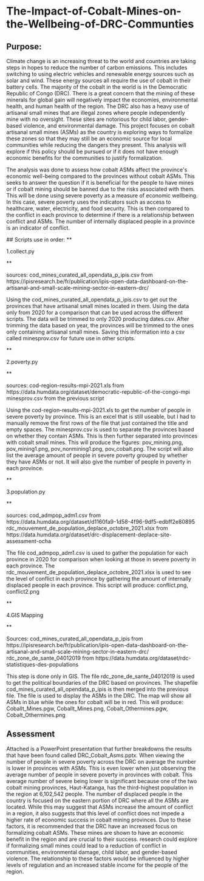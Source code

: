 # The-Impact-of-Cobalt-Mines-on-the-Wellbeing-of-DRC-Communties
## Purpose:
<p>Climate change is an increasing threat to the world and countries are taking steps in hopes to reduce the number of carbon emissions. This includes switching to using electric vehicles and renewable energy sources such as solar and wind. These energy sources all require the use of cobalt in their battery cells. The majority of the cobalt in the world is in the Democratic Republic of Congo (DRC). There is a great concern that the mining of these minerals for global gain will negatively impact the economies, environmental health, and human health of the region. The DRC also has a heavy use of artisanal small mines that are illegal zones where people independently mine with no oversight. These sites are notorious for child labor, gender-based violence, and environmental damage. This project focuses on cobalt artisanal small mines (ASMs) as the country is exploring ways to formalize these zones so that they may still be an economic source for local communities while reducing the dangers they present. This analysis will explore if this policy should be pursued or if it does not have enough economic benefits for the communities to justify formalization.<p>
The analysis was done to assess how cobalt ASMs affect the province's economic well-being compared to the provinces without cobalt ASMs. This seeks to answer the question if it is beneficial for the people to have mines or if cobalt mining should be banned due to the risks associated with them. This will be done using severe poverty as a measure of economic wellbeing. In this case, severe poverty uses the indicators such as access to healthcare, water, electricity, and food security. This is then compared to the conflict in each province to determine if there is a relationship between conflict and ASMs. The number of internally displaced people in a province is an indicator of conflict.</p>
##  Scripts use in order:
**<p>1.collect.py<p>**
<p>sources: cod_mines_curated_all_opendata_p_ipis.csv from https://ipisresearch.be/fr/publication/ipis-open-data-dashboard-on-the-artisanal-and-small-scale-mining-sector-in-eastern-drc/<p>
<p>Using the cod_mines_curated_all_opendata_p_ipis.csv to get out the provinces that have artisanal small mines located in them. Using the data only from 2020 for a comparison that can be used across the different scripts. The data will be trimmed to only 2020 producing dates.csv. After trimming the data based on year, the provinces will be trimmed to the ones only containing artisanal small mines. Saving this information into a csv called minesprov.csv for future use in other scripts.<p>
**<p>2.poverty.py <p>**
<p>sources: cod-region-results-mpi-2021.xls from https://data.humdata.org/dataset/democratic-republic-of-the-congo-mpi
minesprov.csv from the previous script <p>
<p>Using the cod-region-results-mpi-2021.xls to get the number of people in severe poverty by province. This is an excel that is still useable, but I had to manually remove the first rows of the file that just contained the title and empty spaces. The minesprov.csv is used to separate the provinces based on whether they contain ASMs. This is then further separated into provinces with cobalt small mines. This will produce the figures: pov_mining.png, pov_mining1.png, pov_nonmining1.png, pov_cobalt.png. The script will also list the average amount of people in severe poverty grouped by whether they have ASMs or not. It will also give the number of people in poverty in each province.<p>
**<p>3.population.py <p>**
<p>sources: cod_admpop_adm1.csv from https://data.humdata.org/dataset/d1160fa9-1d58-4f96-9df5-edbff2e80895
rdc_mouvement_de_population_deplace_octobre_2021.xlsx from https://data.humdata.org/dataset/drc-displacement-deplace-site-assessment-ocha <p>
<p>The file cod_admpop_adm1.csv is used to gather the population for each province in 2020 for comparison when looking at those in severe poverty in each province. The rdc_mouvement_de_population_deplace_octobre_2021.xlsx is used to see the level of conflict in each province by gathering the amount of internally displaced people in each province. This script will produce: conflict.png, conflict2.png<p>
**<p>4.GIS Mapping<p>** 
<p>Sources: cod_mines_curated_all_opendata_p_ipis from https://ipisresearch.be/fr/publication/ipis-open-data-dashboard-on-the-artisanal-and-small-scale-mining-sector-in-eastern-drc/ 
rdc_zone_de_sante_04012019 from https://data.humdata.org/dataset/rdc-statistiques-des-populations<p>
<p>This step is done only in GIS. The file rdc_zone_de_sante_04012019 is used to get the political boundaries of the DRC based on provinces. The shapefile cod_mines_curated_all_opendata_p_ipis is then merged into the previous file. The file is used to display the ASMs in the DRC. The map will show all ASMs in blue while the ones for cobalt will be in red. This will produce: Coballt_Mines.pgw, Coballt_Mines.png, Cobalt_Othermines.pgw, Cobalt_Othermines.png<p>

## Assessment 
Attached is a PowerPoint presentation that further breakdowns the results that have been found called DRC_Cobalt_Asms.pptx. When viewing the number of people in severe poverty across the DRC on average the number is lower in provinces with ASMs. This is even lower when just observing the average number of people in severe poverty in provinces with cobalt. This average number of severe being lower is significant because one of the two cobalt mining provinces, Haut-Katanga, has the third-highest population in the region at 6,102,542 people. The number of displaced people in the country is focused on the eastern portion of DRC where all the ASMs are located. While this may suggest that ASMs increase the amount of conflict in a region, it also suggests that this level of conflict does not impede a higher rate of economic success in cobalt mining provinces. Due to these factors, it is recommended that the DRC have an increased focus on formalizing cobalt ASMs. These mines are shown to have an economic benefit in the region and are crucial to their success. research could explore if formalizing small mines could lead to a reduction of conflict in communities, environmental damage, child labor, and gender-based violence. The relationship to these factors would be influenced by higher levels of regulation and an increased stable income for the people of the region. 
